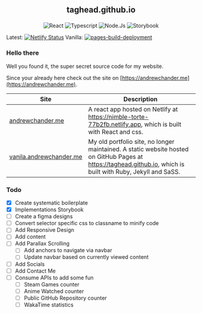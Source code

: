 ## <p style="text-align:center"> taghead.github.io </p>

<div style="text-align:center">
    <img alt="React" src="https://img.shields.io/badge/React-20232A?style=for-the-badge&logo=react&logoColor=61DAFB">
    <img alt="Typescript" src="https://img.shields.io/badge/TypeScript-007ACC?style=for-the-badge&logo=typescript&logoColor=white">
    <img alt="Node.Js" src="https://img.shields.io/badge/Node.js-43853D?style=for-the-badge&logo=node.js&logoColor=white">
    <img alt="Storybook" src="https://img.shields.io/badge/Storybook-BC6884?style=for-the-badge&logo=storybook&logoColor=white">
</div>

Latest: [![Netlify Status](https://api.netlify.com/api/v1/badges/0c28e0e2-f7ee-4f08-8556-045926fe76a4/deploy-status)](https://app.netlify.com/sites/nimble-torte-77b2fb/deploys)
Vanilla: [![pages-build-deployment](https://github.com/taghead/taghead.github.io/actions/workflows/pages/pages-build-deployment/badge.svg)](https://github.com/taghead/taghead.github.io/actions/workflows/pages/pages-build-deployment)

### Hello there

Well you found it, the super secret source code for my website.

Since your already here check out the site on [https://andrewchander.me](https://andrewchander.me).

| Site                                                        | Description                                                                                                                                                   |
| ----------------------------------------------------------- | ------------------------------------------------------------------------------------------------------------------------------------------------------------- |
| [andrewchander.me](https://andrewchander.me)                | A react app hosted on Netlify at https://nimble-torte-77b2fb.netlify.app, which is built with React and css.                                                  |
| [vanila.andrewchander.me](http://vanilla.andrewchander.me/) | My old portfolio site, no longer maintained. A static website hosted on GitHub Pages at https://taghead.github.io, which is built with Ruby, Jekyll and SaSS. |

### Todo

- [x] Create systematic boilerplate
- [x] Implementations Storybook
- [ ] Create a figma designs
- [ ] Convert selector specific css to classname to minify code
- [ ] Add Responsive Design
- [ ] Add content
- [ ] Add Parallax Scrolling
  - [ ] Add anchors to navigate via navbar
  - [ ] Update navbar based on currently viewed content
- [ ] Add Socials
- [ ] Add Contact Me
- [ ] Consume APIs to add some fun
  - [ ] Steam Games counter
  - [ ] Anime Watched counter
  - [ ] Public GitHub Repository counter
  - [ ] WakaTime statistics
